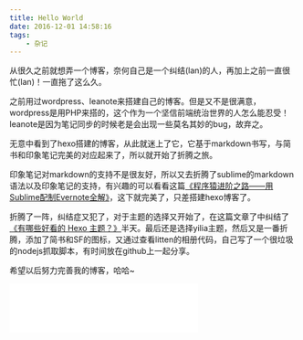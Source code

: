 ```yaml
---
title: Hello World
date: 2016-12-01 14:58:16
tags:
    - 杂记
---
```



从很久之前就想弄一个博客，奈何自己是一个纠结(lan)的人，再加上之前一直很忙(lan)！一直拖了这么久。

之前用过wordpress、leanote来搭建自己的博客。但是又不是很满意，wordpress是用PHP来搭的，这个作为一个坚信前端统治世界的人怎么能忍受！leanote是因为笔记同步的时候老是会出现一些莫名其妙的bug，故弃之。

无意中看到了hexo搭建的博客，从此就迷上了它，它基于markdown书写，与简书和印象笔记完美的对应起来了，所以就开始了折腾之旅。
<!-- more -->

印象笔记对markdown的支持不是很友好，所以又去折腾了sublime的markdown语法以及印象笔记的支持，有兴趣的可以看看这篇[《程序猿进阶之路——用Sublime配制Evernote全解》](http://mp.weixin.qq.com/s?__biz=MzA3NjEwNjEzNA==&mid=2453601160&idx=1&sn=22c2160d46197747511396973a26f450&scene=2&srcid=0420TamIrY4dtGWXovGnFuu2&from=timeline&isappinstalled=0#wechat_redirect)，这下就完美了，只差搭建hexo博客了。

折腾了一阵，纠结症又犯了，对于主题的选择又开始了，在这篇文章了中纠结了[《有哪些好看的 Hexo 主题？》](https://www.zhihu.com/question/24422335)半天。最后还是选择yilia主题，然后又是一番折腾，添加了简书和SF的图标，又通过查看litten的相册代码，自己写了一个很垃圾的nodejs抓取脚本，有时间放在github上一起分享。

希望以后努力完善我的博客，哈哈~

<iframe frameborder="no" border="0" marginwidth="0" marginheight="0" width=330 height=86 src="//music.163.com/outchain/player?type=2&id=355992&auto=1&height=66"></iframe>


